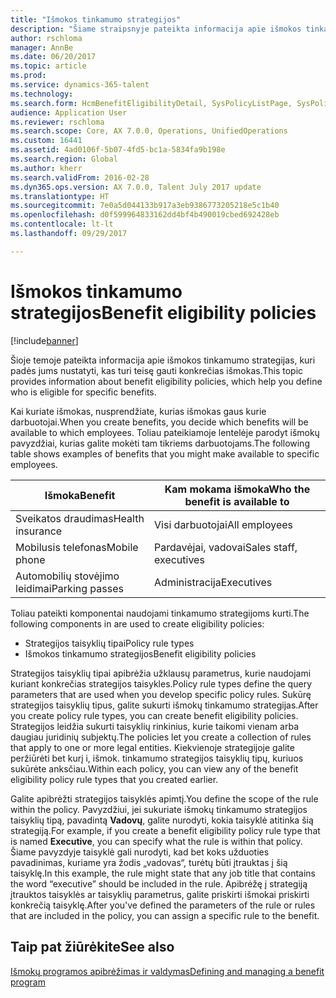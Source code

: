 ```yaml
---
title: "Išmokos tinkamumo strategijos"
description: "Šiame straipsnyje pateikta informacija apie išmokos tinkamumo strategijas, kuri padės jums nustatyti, kas turi teisę gauti konkrečias išmokas."
author: rschloma
manager: AnnBe
ms.date: 06/20/2017
ms.topic: article
ms.prod: 
ms.service: dynamics-365-talent
ms.technology: 
ms.search.form: HcmBenefitEligibilityDetail, SysPolicyListPage, SysPolicySourceDocumentRuleType
audience: Application User
ms.reviewer: rschloma
ms.search.scope: Core, AX 7.0.0, Operations, UnifiedOperations
ms.custom: 16441
ms.assetid: 4ad0106f-5b07-4fd5-bc1a-5834fa9b198e
ms.search.region: Global
ms.author: kherr
ms.search.validFrom: 2016-02-28
ms.dyn365.ops.version: AX 7.0.0, Talent July 2017 update
ms.translationtype: HT
ms.sourcegitcommit: 7e0a5d044133b917a3eb9386773205218e5c1b40
ms.openlocfilehash: d0f599964833162dd4bf4b490019cbed692428eb
ms.contentlocale: lt-lt
ms.lasthandoff: 09/29/2017

---
```


# <a name="benefit-eligibility-policies"></a><span data-ttu-id="35195-103">Išmokos tinkamumo strategijos</span><span class="sxs-lookup"><span data-stu-id="35195-103">Benefit eligibility policies</span></span>

[!include[banner](includes/banner.md)]


<span data-ttu-id="35195-104">Šioje temoje pateikta informacija apie išmokos tinkamumo strategijas, kuri padės jums nustatyti, kas turi teisę gauti konkrečias išmokas.</span><span class="sxs-lookup"><span data-stu-id="35195-104">This topic provides information about benefit eligibility policies, which help you define who is eligible for specific benefits.</span></span>

<span data-ttu-id="35195-105">Kai kuriate išmokas, nusprendžiate, kurias išmokas gaus kurie darbuotojai.</span><span class="sxs-lookup"><span data-stu-id="35195-105">When you create benefits, you decide which benefits will be available to which employees.</span></span> <span data-ttu-id="35195-106">Toliau pateikiamoje lentelėje parodyt išmokų pavyzdžiai, kurias galite mokėti tam tikriems darbuotojams.</span><span class="sxs-lookup"><span data-stu-id="35195-106">The following table shows examples of benefits that you might make available to specific employees.</span></span>

| <span data-ttu-id="35195-107">Išmoka</span><span class="sxs-lookup"><span data-stu-id="35195-107">Benefit</span></span>          | <span data-ttu-id="35195-108">Kam mokama išmoka</span><span class="sxs-lookup"><span data-stu-id="35195-108">Who the benefit is available to</span></span> |
|------------------|---------------------------------|
| <span data-ttu-id="35195-109">Sveikatos draudimas</span><span class="sxs-lookup"><span data-stu-id="35195-109">Health insurance</span></span> | <span data-ttu-id="35195-110">Visi darbuotojai</span><span class="sxs-lookup"><span data-stu-id="35195-110">All employees</span></span>                   |
| <span data-ttu-id="35195-111">Mobilusis telefonas</span><span class="sxs-lookup"><span data-stu-id="35195-111">Mobile phone</span></span>     | <span data-ttu-id="35195-112">Pardavėjai, vadovai</span><span class="sxs-lookup"><span data-stu-id="35195-112">Sales staff, executives</span></span>         |
| <span data-ttu-id="35195-113">Automobilių stovėjimo leidimai</span><span class="sxs-lookup"><span data-stu-id="35195-113">Parking passes</span></span>   | <span data-ttu-id="35195-114">Administracija</span><span class="sxs-lookup"><span data-stu-id="35195-114">Executives</span></span>                      |

<span data-ttu-id="35195-115">Toliau pateikti komponentai naudojami tinkamumo strategijoms kurti.</span><span class="sxs-lookup"><span data-stu-id="35195-115">The following components in are used to create eligibility policies:</span></span>

-   <span data-ttu-id="35195-116">Strategijos taisyklių tipai</span><span class="sxs-lookup"><span data-stu-id="35195-116">Policy rule types</span></span>
-   <span data-ttu-id="35195-117">Išmokos tinkamumo strategijos</span><span class="sxs-lookup"><span data-stu-id="35195-117">Benefit eligibility policies</span></span>

<span data-ttu-id="35195-118">Strategijos taisyklių tipai apibrėžia užklausų parametrus, kurie naudojami kuriant konkrečias strategijos taisykles.</span><span class="sxs-lookup"><span data-stu-id="35195-118">Policy rule types define the query parameters that are used when you develop specific policy rules.</span></span> <span data-ttu-id="35195-119">Sukūrę strategijos taisyklių tipus, galite sukurti išmokų tinkamumo strategijas.</span><span class="sxs-lookup"><span data-stu-id="35195-119">After you create policy rule types, you can create benefit eligibility policies.</span></span> <span data-ttu-id="35195-120">Strategijos leidžia sukurti taisyklių rinkinius, kurie taikomi vienam arba daugiau juridinių subjektų.</span><span class="sxs-lookup"><span data-stu-id="35195-120">The policies let you create a collection of rules that apply to one or more legal entities.</span></span> <span data-ttu-id="35195-121">Kiekvienoje strategijoje galite peržiūrėti bet kurį i, išmok. tinkamumo strategijos taisyklių tipų, kuriuos sukūrėte anksčiau.</span><span class="sxs-lookup"><span data-stu-id="35195-121">Within each policy, you can view any of the benefit eligibility policy rule types that you created earlier.</span></span> 

<span data-ttu-id="35195-122">Galite apibrėžti strategijos taisyklės apimtį.</span><span class="sxs-lookup"><span data-stu-id="35195-122">You define the scope of the rule within the policy.</span></span> <span data-ttu-id="35195-123">Pavyzdžiui, jei sukuriate išmokų tinkamumo strategijos taisyklių tipą, pavadintą **Vadovų**, galite nurodyti, kokia taisyklė atitinka šią strategiją.</span><span class="sxs-lookup"><span data-stu-id="35195-123">For example, if you create a benefit eligibility policy rule type that is named **Executive**, you can specify what the rule is within that policy.</span></span> <span data-ttu-id="35195-124">Šiame pavyzdyje taisyklė gali nurodyti, kad bet koks užduoties pavadinimas, kuriame yra žodis „vadovas“, turėtų būti įtrauktas į šią taisyklę.</span><span class="sxs-lookup"><span data-stu-id="35195-124">In this example, the rule might state that any job title that contains the word “executive” should be included in the rule.</span></span> <span data-ttu-id="35195-125">Apibrėžę į strategiją įtrauktos taisyklės ar taisyklių parametrus, galite priskirti išmokai priskirti konkrečią taisyklę.</span><span class="sxs-lookup"><span data-stu-id="35195-125">After you've defined the parameters of the rule or rules that are included in the policy, you can assign a specific rule to the benefit.</span></span>

<a name="see-also"></a><span data-ttu-id="35195-126">Taip pat žiūrėkite</span><span class="sxs-lookup"><span data-stu-id="35195-126">See also</span></span>
--------

[<span data-ttu-id="35195-127">Išmokų programos apibrėžimas ir valdymas</span><span class="sxs-lookup"><span data-stu-id="35195-127">Defining and managing a benefit program</span></span>](manage-benefit-program.md)




